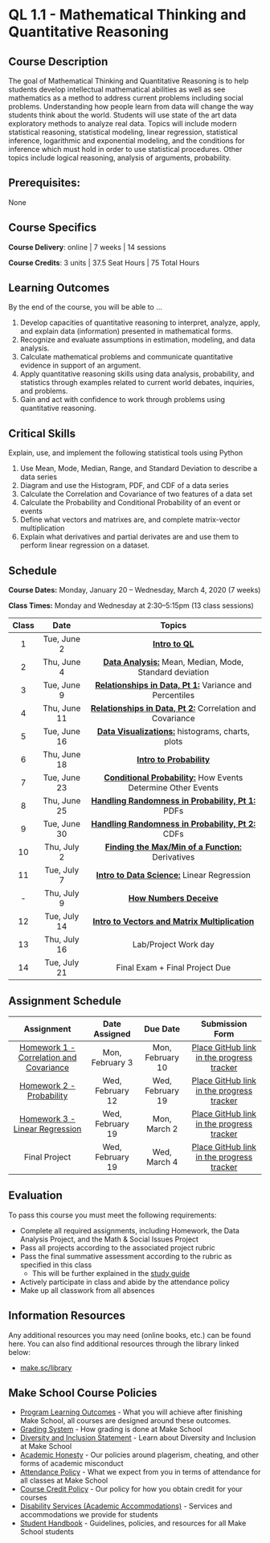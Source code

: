 # QL 1.1 - Mathematical Thinking and Quantitative Reasoning

## Course Description

The goal of Mathematical Thinking and Quantitative Reasoning is to help students develop intellectual mathematical abilities as well as see mathematics as a method to address current problems including social problems. Understanding how people learn from data will change the way students think about the world. Students will use state of the art data exploratory methods to analyze real data. Topics will include modern statistical reasoning, statistical modeling, linear regression, statistical inference, logarithmic and exponential modeling, and the conditions for inference which must hold in order to use statistical procedures.  Other topics include logical reasoning, analysis of arguments, probability.

## Prerequisites:  

None

## Course Specifics

**Course Delivery**: online | 7 weeks | 14 sessions

**Course Credits**: 3 units | 37.5 Seat Hours | 75 Total Hours

## Learning Outcomes

By the end of the course, you will be able to ...

1. Develop capacities of quantitative reasoning to interpret, analyze, apply, and explain data (information) presented in mathematical forms.
1. Recognize and evaluate assumptions in estimation, modeling, and data analysis.
1. Calculate mathematical problems and communicate quantitative evidence in support of an argument.
1. Apply quantitative reasoning skills using data analysis, probability, and statistics through examples related to current world debates, inquiries, and problems.
1. Gain and act with confidence to work through problems using quantitative reasoning.

## Critical Skills

Explain, use, and implement the following statistical tools using Python

1. Use Mean, Mode, Median, Range, and Standard Deviation to describe a data series
2. Diagram and use the Histogram, PDF, and CDF of a data series
3. Calculate the Correlation and Covariance of two features of a data set
4. Calculate the Probability and Conditional Probability of an event or events
5. Define what vectors and matrixes are, and complete matrix-vector multiplication
6. Explain what derivatives and partial derivates are and use them to perform linear regression on a dataset.


## Schedule


<!-- | Class |          Date          |                 Topics                  |
|:-----:|:----------------------:|:---------------------------------------:|
|  1 |   Tue, June 2             | **[Intro to QL](https://docs.google.com/presentation/d/10puex-O20RivRpA9g6hSRr9VMEm4Ebbx5LqhmK1jXvw/edit?usp=sharing)** |
|  2 |   Thu, June 4             | **[Data Analysis:](./Notebooks/Descriptive_Statistics.ipynb)** Mean, Median, Mode, Standard deviation |
|  3 |   Tue, June 9             | **[Relationships in Data, Pt 1:](./Notebooks/relationships_data/Relationships_in_Data.ipynb)** Variance and Percentiles |
|  4 |   Thu, June 11             | **[Relationships in Data, Pt 2:](./Notebooks/relationships_data/Relationships_in_Data.ipynb)** Correlation and Covariance |
|  5 |   Tue, June 16              | **[Data Visualizations:](./Notebooks/visualizations/visualizations_in_data.ipynb)** histograms, charts, plots |
|  6 |   Thu, June 18             | **[Intro to Probability](./Notebooks/Probability.ipynb)**  |
|  7 |   Tue, June 23             | **[Conditional Probability:](./Notebooks/Conditional_Probability//Conditional_probability.ipynb)** How Events Determine Other Events |
|  8 |   Thu, June 25            | **[Handling Randomness in Probability, Pt 1:](./Notebooks/Handling_Randomness_in_Probability/pdf_cdf_Normal.ipynb)** PDFs |
|  9 |   Tue, June 30            | **[Handling Randomness in Probability, Pt 2:](./Notebooks/Handling_Randomness_in_Probability/pdf_cdf_Normal.ipynb)** CDFs |
| 10 |   Thu, July 2            | **[Finding the Max/Min of a Function:](./Notebooks/Calculus/partial_derivative.ipynb)** Derivatives |  
| 11 |   Tue, July 7             | **Intro to Data Science:** Linear Regression |
| -  |   Thu, July 9             | **NO CLASS** - Thanksgiving  |
| 12 |   Tue, July 14             | **[How Numbers Deceive](./Notebooks/Numbers_Deceive/How_Numbers_Deceive.ipynb)** |
| 13 |   Thu, July 16              | **[Intro to Vectors and  Matrix Multiplication](./Notebooks/Linear_Algebra/linear_algebra.ipynb)** |
| 14 |   Tue, July 21             | Lab/Project Work day  |
| 15 |   Thu, July 23             | Final Exam + Final Project Due | -->


**Course Dates:** Monday, January 20 – Wednesday, March 4, 2020 (7 weeks)

**Class Times:** Monday and Wednesday at 2:30–5:15pm (13 class sessions)

<!-- | Class |          Date          |                 Topics                  |
|:-----:|:----------------------:|:---------------------------------------:|
|  - |  Mon, January 20               | **NO CLASS** - MLK Day |
|  1 |  Wed, January 22               | **[Intro to QL](https://docs.google.com/presentation/d/10puex-O20RivRpA9g6hSRr9VMEm4Ebbx5LqhmK1jXvw/edit?usp=sharing)** |
|  2 |  Mon, January 27               | **[Data Analysis:](./Notebooks/Descriptive_Statistics.ipynb)** Mean, Median, Mode, Standard deviation |
|  3 |  Wed, January 29               | **[Relationships in Data, Pt 1:](./Notebooks/relationships_data/Relationships_in_Data.ipynb)** Variance and Percentiles |
|  4 |  Mon, February 3               | **[Relationships in Data, Pt 2:](./Notebooks/relationships_data/Relationships_in_Data.ipynb)** Correlation and Covariance |
|  5 |  Wed, February 5               | **[Intro to Probability](./Notebooks/Probability.ipynb)** |
|  6 |  Mon, February 10              | **[Handling Randomness in Probability, Pt 1:](./Notebooks/Handling_Randomness_in_Probability/pdf_cdf_Normal.ipynb)** PDFs |
|  7 |  Wed, February 12              | **[Handling Randomness in Probability, Pt 2:](./Notebooks/Handling_Randomness_in_Probability/pdf_cdf_Normal.ipynb)** CDFs |
|  8 |  Mon, February 17              |  **[Finding the Max/Min of a Function:](./Notebooks/Calculus/partial_derivative.ipynb)** Derivatives |
|  9 |  Wed, February 19              | **[Intro to Data Science:](./Final_Project/Final_Project.ipynb)** Linear Regression |
| 10 |  Mon, February 24              | **[How Numbers Deceive](./Notebooks/Numbers_Deceive/How_Numbers_Deceive.ipynb)**|  
| 11 |  Wed, February 26              | **[Intro to Vectors and  Matrix Multiplication](./Notebooks/Linear_Algebra/linear_algebra.ipynb)**|
| 12 |  Mon, March 2                  | Lab/Project Work day |
| 13 |  Wed, March 4                  | Presentations | -->


| Class |          Date          |                 Topics                  |
|:-----:|:----------------------:|:---------------------------------------:|
|  1 |   Tue, June 2             | **[Intro to QL](https://docs.google.com/presentation/d/10puex-O20RivRpA9g6hSRr9VMEm4Ebbx5LqhmK1jXvw/edit?usp=sharing)** |
|  2 |   Thu, June 4             | **[Data Analysis:](./Notebooks/Descriptive_Statistics.ipynb)** Mean, Median, Mode, Standard deviation |
|  3 |   Tue, June 9             | **[Relationships in Data, Pt 1:](./Notebooks/relationships_data/Relationships_in_Data.ipynb)** Variance and Percentiles |
|  4 |   Thu, June 11             | **[Relationships in Data, Pt 2:](./Notebooks/relationships_data/Relationships_in_Data.ipynb)** Correlation and Covariance |
|  5 |   Tue, June 16              | **[Data Visualizations:](./Notebooks/visualizations/visualizations_in_data.ipynb)** histograms, charts, plots |
|  6 |   Thu, June 18             | **[Intro to Probability](./Notebooks/Probability.ipynb)**  |
|  7 |   Tue, June 23             | **[Conditional Probability:](./Notebooks/Conditional_Probability//Conditional_probability.ipynb)** How Events Determine Other Events |
|  8 |   Thu, June 25            | **[Handling Randomness in Probability, Pt 1:](./Notebooks/Handling_Randomness_in_Probability/pdf_cdf_Normal.ipynb)** PDFs |
|  9 |   Tue, June 30            | **[Handling Randomness in Probability, Pt 2:](./Notebooks/Handling_Randomness_in_Probability/pdf_cdf_Normal.ipynb)** CDFs |
| 10 |   Thu, July 2            | **[Finding the Max/Min of a Function:](./Notebooks/Calculus/partial_derivative.ipynb)** Derivatives |  
| 11 |   Tue, July 7             | **[Intro to Data Science:](./Final_Project/Final_Project.ipynb)** Linear Regression  |
| -  |   Thu, July 9             | **[How Numbers Deceive](./Notebooks/Numbers_Deceive/How_Numbers_Deceive.ipynb)**   |
| 12 |   Tue, July 14             | **[Intro to Vectors and  Matrix Multiplication](./Notebooks/Linear_Algebra/linear_algebra.ipynb)**|
| 13 |   Thu, July 16              | Lab/Project Work day   |
| 14 |   Tue, July 21             | Final Exam + Final Project Due  |

## Assignment Schedule

|                        Assignment             | Date Assigned |   Due Date   |            Submission Form                   |
|:---------------------------------------------:|:-------------:|:------------:|:--------------------------------------------:|
| [Homework 1 - Correlation and Covariance]     |  Mon, February 3  |  Mon, February 10  | [Place GitHub link in the progress tracker]  |
| [Homework 2 - Probability]                    |  Wed, February 12   |   Wed, February 19 | [Place GitHub link in the progress tracker]  |
| [Homework 3 - Linear Regression]              |  Wed, February 19  |  Mon, March 2 | [Place GitHub link in the progress tracker]  |
| Final Project                                 |  Wed, February 19  |  Wed, March 4 | [Place GitHub link in the progress tracker]  |

[Homework 1 - Correlation and Covariance]: ./Assignments/HW1.ipynb
[Homework 2 - Probability]: ./Assignments/HW2.ipynb
[Homework 3 - Linear Regression]: ./Assignments/HW3.ipynb

[Place GitHub link in the progress tracker]: https://docs.google.com/spreadsheets/d/1T9CU4q9Ijg85fA5XSWPlfqbpSXuGshkL5lF6vAwWwJY/edit?usp=sharing

## Evaluation
To pass this course you must meet the following requirements:

- Complete all required assignments, including Homework, the Data Analysis Project, and the  Math & Social Issues Project
- Pass all projects according to the associated project rubric
- Pass the final summative assessment according to the rubric as specified in this class
    - This will be further explained in the [study guide](ADD_STUDY_GUIDE_LNK)
- Actively participate in class and abide by the attendance policy
- Make up all classwork from all absences

##  Information Resources

Any additional resources you may need (online books, etc.) can be found here. You can also find additional resources through the library linked below:

- [make.sc/library](http://make.sc/library)

## Make School Course Policies

- [Program Learning Outcomes](https://make.sc/program-learning-outcomes) - What you will achieve after finishing Make School, all courses are designed around these outcomes.
- [Grading System](https://make.sc/grading-system) - How grading is done at Make School
- [Diversity and Inclusion Statement](https://make.sc/diversity-and-inclusion-statement) - Learn about Diversity and Inclusion at Make School
- [Academic Honesty](https://make.sc/academic-honesty-policy) - Our policies around plagerism, cheating, and other forms of academic misconduct
- [Attendance Policy](https://make.sc/attendance-policy) - What we expect from you in terms of attendance for all classes at Make School
- [Course Credit Policy](https://make.sc/course-credit-policy) - Our policy for how you obtain credit for your courses
- [Disability Services (Academic Accommodations)](https://make.sc/disability-services) - Services and accommodations we provide for students
- [Student Handbook](https://make.sc/student-handbook) - Guidelines, policies, and resources for all Make School students
